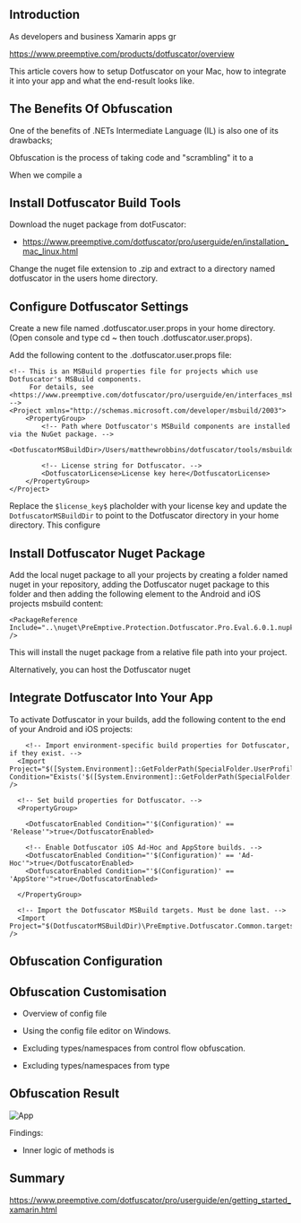 ## Introduction

As developers and business Xamarin apps gr

https://www.preemptive.com/products/dotfuscator/overview

This article covers how to setup Dotfuscator on your Mac, how to integrate it into your app and what the end-result looks like.

## The Benefits Of Obfuscation

One of the benefits of .NETs Intermediate Language (IL) is also one of its drawbacks;

Obfuscation is the process of taking code and "scrambling" it to a

When we compile a

## Install Dotfuscator Build Tools

Download the nuget package from dotFuscator:
* https://www.preemptive.com/dotfuscator/pro/userguide/en/installation_mac_linux.html

Change the nuget file extension to .zip and extract to a directory named dotfuscator in the users home directory.

## Configure Dotfuscator Settings

Create a new file named .dotfuscator.user.props in your home directory. (Open console and type cd ~ then touch .dotfuscator.user.props).

Add the following content to the .dotfuscator.user.props file:

```
<!-- This is an MSBuild properties file for projects which use Dotfuscator's MSBuild components.
     For details, see <https://www.preemptive.com/dotfuscator/pro/userguide/en/interfaces_msbuild.html#user>.
-->
<Project xmlns="http://schemas.microsoft.com/developer/msbuild/2003">
    <PropertyGroup>
        <!-- Path where Dotfuscator's MSBuild components are installed via the NuGet package. -->
        <DotfuscatorMSBuildDir>/Users/matthewrobbins/dotfuscator/tools/msbuilddir</DotfuscatorMSBuildDir>

        <!-- License string for Dotfuscator. -->
        <DotfuscatorLicense>License key here</DotfuscatorLicense>
    </PropertyGroup>
</Project>
```

Replace the `$license_key$` placholder with your license key and update the `DotfuscatorMSBuildDir` to point to the Dotfuscator directory in your home directory. This configure

## Install Dotfuscator Nuget Package

Add the local nuget package to all your projects by creating a folder named nuget in your repository, adding the Dotfuscator nuget package to this folder and then adding the following element to the Android and iOS projects msbuild content:

```
<PackageReference Include="..\nuget\PreEmptive.Protection.Dotfuscator.Pro.Eval.6.0.1.nupkg" />
```

This will install the nuget package from a relative file path into your project.

Alternatively, you can host the Dotfuscator nuget

## Integrate Dotfuscator Into Your App

To activate Dotfuscator in your builds, add the following content to the end of your Android and iOS projects:

```
    <!-- Import environment-specific build properties for Dotfuscator, if they exist. -->
  <Import Project="$([System.Environment]::GetFolderPath(SpecialFolder.UserProfile))\.dotfuscator.user.props" Condition="Exists('$([System.Environment]::GetFolderPath(SpecialFolder.UserProfile))\.dotfuscator.user.props')" />

  <!-- Set build properties for Dotfuscator. -->
  <PropertyGroup>

    <DotfuscatorEnabled Condition="'$(Configuration)' == 'Release'">true</DotfuscatorEnabled>

    <!-- Enable Dotfuscator iOS Ad-Hoc and AppStore builds. -->
    <DotfuscatorEnabled Condition="'$(Configuration)' == 'Ad-Hoc'">true</DotfuscatorEnabled>
    <DotfuscatorEnabled Condition="'$(Configuration)' == 'AppStore'">true</DotfuscatorEnabled>

  </PropertyGroup>

  <!-- Import the Dotfuscator MSBuild targets. Must be done last. -->
  <Import Project="$(DotfuscatorMSBuildDir)\PreEmptive.Dotfuscator.Common.targets" />
```

## Obfuscation Configuration


## Obfuscation Customisation

 * Overview of config file
 * Using the config file editor on Windows.

 * Excluding types/namespaces from control flow obfuscation.
 * Excluding types/namespaces from type

## Obfuscation Result

![App ](img/app-normal.png)


Findings:

* Inner logic of methods is


## Summary

https://www.preemptive.com/dotfuscator/pro/userguide/en/getting_started_xamarin.html

